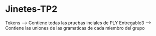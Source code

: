 # Jinetes-TP2
Tokens --> Contiene todas las pruebas inciales de PLY
Entregable3 --> Contiene las uniones de las gramaticas de cada miembro del grupo
